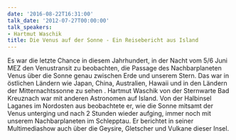 ```yaml
---
date: '2016-08-22T16:31:00'
talk_date: '2012-07-27T00:00:00'
talk_speakers:
- Hartmut Waschik
title: Die Venus auf der Sonne - Ein Reisebericht aus Island
---
```

Es war die letzte Chance in diesem Jahrhundert, in der Nacht vom 5/6 Juni MEZ den Venustransit zu beobachten, die Passage des Nachbarplaneten Venus über die Sonne genau zwischen Erde und unserem Stern. Das war in östlichen Ländern wie Japan, China, Australien, Hawaii und in den Ländern der Mitternachtssonne zu sehen . Hartmut Waschik von der Sternwarte Bad Kreuznach war mit anderen Astronomen auf Island. Von der Halbinsel Laganes im Nordosten aus beobachtete er, wie die Sonne mitsamt der Venus unterging und nach 2 Stunden wieder aufging, immer noch mit unserem Nachbarplaneten im Schlepptau. Er berichtet in seiner Multimediashow auch über die Geysire, Gletscher und Vulkane dieser Insel.

